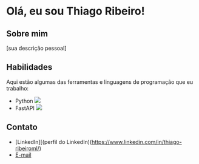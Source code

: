 # Olá, eu sou Thiago Ribeiro!

## Sobre mim
[sua descrição pessoal]

## Habilidades
Aqui estão algumas das ferramentas e linguagens de programação que eu trabalho:

- Python <img src="https://img.icons8.com/color/48/000000/python.png"/>
- FastAPI <img src="https://img.icons8.com/color/48/000000/api-settings.png"/>

## Contato
- [LinkedIn][(perfil do LinkedIn)(https://www.linkedin.com/in/thiago-ribeiroml/)
- [E-mail](Thiago2002sr@gmail.com)
